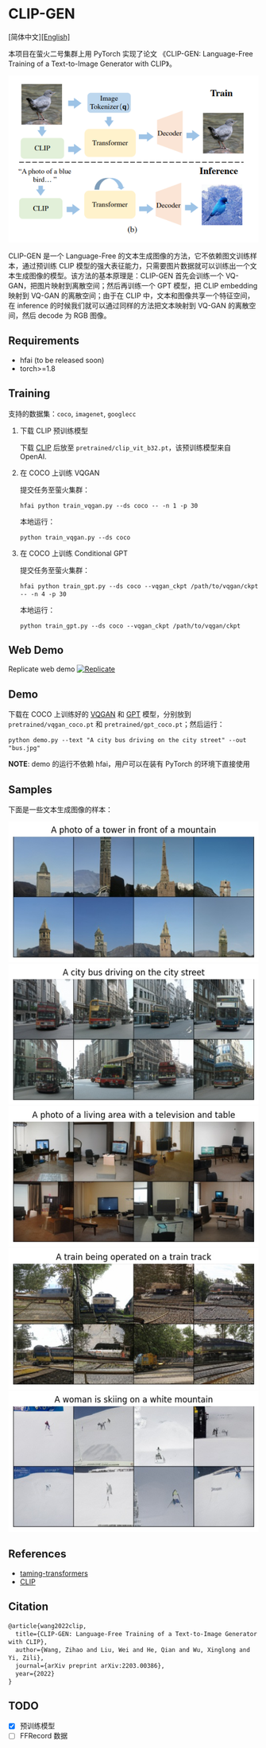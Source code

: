 
# CLIP-GEN

[简体中文][[English]](README_en.md)

本项目在萤火二号集群上用 PyTorch 实现了论文 《CLIP-GEN: Language-Free Training of a Text-to-Image Generator with CLIP》。

![clip-gen](assets/clip-gen.png)

CLIP-GEN 是一个 Language-Free 的文本生成图像的方法，它不依赖图文训练样本，通过预训练 CLIP 模型的强大表征能力，只需要图片数据就可以训练出一个文本生成图像的模型。该方法的基本原理是：CLIP-GEN 首先会训练一个 VQ-GAN，把图片映射到离散空间；然后再训练一个 GPT 模型，把 CLIP embedding 映射到 VQ-GAN 的离散空间；由于在 CLIP 中，文本和图像共享一个特征空间，在 inference 的时候我们就可以通过同样的方法把文本映射到 VQ-GAN 的离散空间，然后 decode 为 RGB 图像。


## Requirements

- hfai (to be released soon)
- torch>=1.8

## Training

支持的数据集：`coco`, `imagenet`, `googlecc`

1. 下载 CLIP 预训练模型

    下载 [CLIP](https://github.com/HFAiLab/clip-gen/releases/download/v0.1.0/clip_vit_b32.pt) 后放至 `pretrained/clip_vit_b32.pt`，该预训练模型来自 OpenAI.

2. 在 COCO 上训练 VQGAN

    提交任务至萤火集群：
    ```shell
    hfai python train_vqgan.py --ds coco -- -n 1 -p 30
    ```

    本地运行：
    ```shell
    python train_vqgan.py --ds coco
    ```

3. 在 COCO 上训练 Conditional GPT

    提交任务至萤火集群：
    ```shell
    hfai python train_gpt.py --ds coco --vqgan_ckpt /path/to/vqgan/ckpt -- -n 4 -p 30
    ```

    本地运行：
    ```shell
    python train_gpt.py --ds coco --vqgan_ckpt /path/to/vqgan/ckpt
    ```

## Web Demo

Replicate web demo [![Replicate](https://replicate.com/hfailab/clip-gen/badge)](https://replicate.com/hfailab/clip-gen)


## Demo

下载在 COCO 上训练好的 [VQGAN](https://github.com/HFAiLab/clip-gen/releases/download/v0.1.0/vqgan_coco.pt) 和 [GPT](https://github.com/HFAiLab/clip-gen/releases/download/v0.1.0/gpt_coco.pt) 模型，分别放到 `pretrained/vqgan_coco.pt` 和 `pretrained/gpt_coco.pt`；然后运行：

```shell
python demo.py --text "A city bus driving on the city street" --out "bus.jpg"
```

**NOTE**: demo 的运行不依赖 hfai，用户可以在装有 PyTorch 的环境下直接使用

## Samples

下面是一些文本生成图像的样本：

![tower](assets/tower.jpg)
![bus](assets/bus.jpg)
![living](assets/living.jpg)
![train](assets/train.jpg)
![skiing](assets/skiing.jpg)

## References

- [taming-transformers](https://github.com/CompVis/taming-transformers)
- [CLIP](https://github.com/openai/CLIP)

## Citation

```
@article{wang2022clip,
  title={CLIP-GEN: Language-Free Training of a Text-to-Image Generator with CLIP},
  author={Wang, Zihao and Liu, Wei and He, Qian and Wu, Xinglong and Yi, Zili},
  journal={arXiv preprint arXiv:2203.00386},
  year={2022}
}
```

## TODO

- [x] 预训练模型
- [ ] FFRecord 数据
